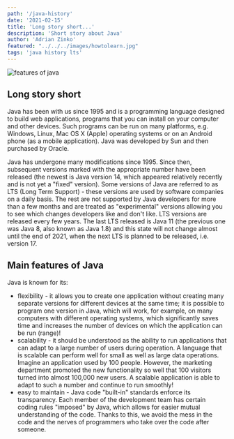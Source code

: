 ```yaml
---
path: '/java-history'
date: '2021-02-15'
title: 'Long story short...'
description: 'Short story about Java'
author: 'Adrian Zinko'
featured: "../../../images/howtolearn.jpg"
tags: 'java history lts'
---
```


![features of java](../../images/features-of-java.png)

## Long story short

Java has been with us since 1995 and is a programming language designed to build web applications, programs that you can install on your computer and other devices. Such programs can be run on many platforms, e.g. Windows, Linux, Mac OS X (Apple) operating systems or on an Android phone (as a mobile application). Java was developed by Sun and then purchased by Oracle.

Java has undergone many modifications since 1995. Since then, subsequent versions marked with the appropriate number have been released (the newest is Java version 14, which appeared relatively recently and is not yet a "fixed" version). Some versions of Java are referred to as LTS (Long Term Support) - these versions are used by software companies on a daily basis. The rest are not supported by Java developers for more than a few months and are treated as "experimental" versions allowing you to see which changes developers like and don't like. LTS versions are released every few years. The last LTS released is Java 11 (the previous one was Java 8, also known as Java 1.8) and this state will not change almost until the end of 2021, when the next LTS is planned to be released, i.e. version 17.

## Main features of Java

Java is known for its:

- flexibility - it allows you to create one application without creating many separate versions for different devices at the same time; it is possible to program one version in Java, which will work, for example, on many computers with different operating systems, which significantly saves time and increases the number of devices on which the application can be run (range)!
- scalability - it should be understood as the ability to run applications that can adapt to a large number of users during operation. A language that is scalable can perform well for small as well as large data operations. Imagine an application used by 100 people. However, the marketing department promoted the new functionality so well that 100 visitors turned into almost 100,000 new users. A scalable application is able to adapt to such a number and continue to run smoothly!
- easy to maintain - Java code "built-in" standards enforce its transparency. Each member of the development team has certain coding rules "imposed" by Java, which allows for easier mutual understanding of the code. Thanks to this, we avoid the mess in the code and the nerves of programmers who take over the code after someone.
